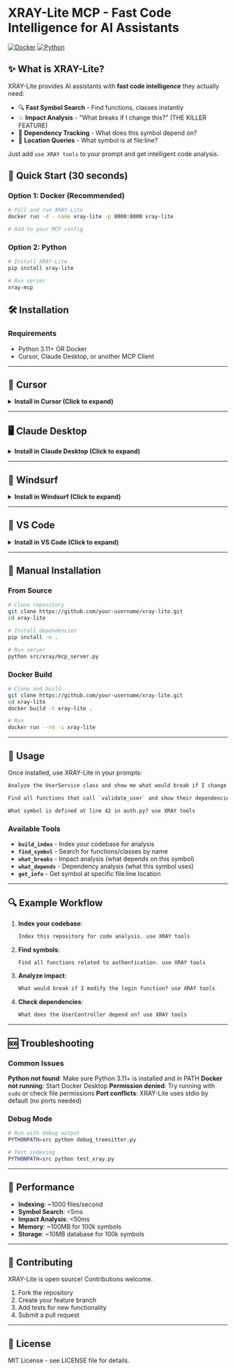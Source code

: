 # XRAY-Lite MCP - Fast Code Intelligence for AI Assistants

[![Docker](https://img.shields.io/badge/Docker-Available-blue)](https://hub.docker.com) [![Python](https://img.shields.io/badge/Python-3.11+-green)](https://python.org)

## ✨ What is XRAY-Lite?

XRAY-Lite provides AI assistants with **fast code intelligence** they actually need:

- 🔍 **Fast Symbol Search** - Find functions, classes instantly  
- 💥 **Impact Analysis** - "What breaks if I change this?" (THE KILLER FEATURE)
- 🔗 **Dependency Tracking** - What does this symbol depend on?
- 📍 **Location Queries** - What symbol is at file:line?

Just add `use XRAY tools` to your prompt and get intelligent code analysis.

## 🚀 Quick Start (30 seconds)

### Option 1: Docker (Recommended)

```bash
# Pull and run XRAY-Lite
docker run -d --name xray-lite -p 8000:8000 xray-lite

# Add to your MCP config
```

### Option 2: Python

```bash
# Install XRAY-Lite
pip install xray-lite

# Run server
xray-mcp
```

## 🛠️ Installation

### Requirements

- Python 3.11+ OR Docker
- Cursor, Claude Desktop, or another MCP Client

---

## 📱 Cursor

<details>
<summary><b>Install in Cursor (Click to expand)</b></summary>

Go to: `Settings` → `Cursor Settings` → `MCP` → `Add new global MCP server`

### Local Python Installation

```json
{
  "mcpServers": {
    "xray-lite": {
      "command": "python",
      "args": ["-m", "xray.mcp_server"]
    }
  }
}
```

### Docker Installation

```json
{
  "mcpServers": {
    "xray-lite": {
      "command": "docker",
      "args": ["run", "--rm", "-i", "xray-lite"]
    }
  }
}
```

### Development Mode (from source)

```json
{
  "mcpServers": {
    "xray-lite": {
      "command": "python",
      "args": ["run_server.py"],
      "cwd": "/path/to/xray-lite"
    }
  }
}
```

</details>

---

## 🖥️ Claude Desktop

<details>
<summary><b>Install in Claude Desktop (Click to expand)</b></summary>

Add to your Claude Desktop config file:

**macOS**: `~/Library/Application Support/Claude/claude_desktop_config.json`  
**Windows**: `%APPDATA%\Claude\claude_desktop_config.json`

### Local Python Installation

```json
{
  "mcpServers": {
    "xray-lite": {
      "command": "python",
      "args": ["-m", "xray.mcp_server"]
    }
  }
}
```

### Docker Installation

```json
{
  "mcpServers": {
    "xray-lite": {
      "command": "docker",
      "args": ["run", "--rm", "-i", "xray-lite"]
    }
  }
}
```

</details>

---

## 🌊 Windsurf

<details>
<summary><b>Install in Windsurf (Click to expand)</b></summary>

Add to your Windsurf MCP config file. See [Windsurf MCP docs](https://docs.windsurf.com/windsurf/mcp) for more info.

### Local Python Installation

```json
{
  "mcpServers": {
    "xray-lite": {
      "command": "python",
      "args": ["-m", "xray.mcp_server"]
    }
  }
}
```

### Docker Installation

```json
{
  "mcpServers": {
    "xray-lite": {
      "command": "docker",
      "args": ["run", "--rm", "-i", "xray-lite"]
    }
  }
}
```

</details>

---

## 📝 VS Code

<details>
<summary><b>Install in VS Code (Click to expand)</b></summary>

Add to your VS Code MCP config file. See [VS Code MCP docs](https://code.visualstudio.com/docs/copilot/chat/mcp-servers) for more info.

### Local Python Installation

```json
{
  "mcp": {
    "servers": {
      "xray-lite": {
        "type": "stdio",
        "command": "python",
        "args": ["-m", "xray.mcp_server"]
      }
    }
  }
}
```

### Docker Installation

```json
{
  "mcp": {
    "servers": {
      "xray-lite": {
        "type": "stdio", 
        "command": "docker",
        "args": ["run", "--rm", "-i", "xray-lite"]
      }
    }
  }
}
```

</details>

---

## 🔧 Manual Installation

### From Source

```bash
# Clone repository
git clone https://github.com/your-username/xray-lite.git
cd xray-lite

# Install dependencies
pip install -e .

# Run server
python src/xray/mcp_server.py
```

### Docker Build

```bash
# Clone and build
git clone https://github.com/your-username/xray-lite.git
cd xray-lite
docker build -t xray-lite .

# Run
docker run --rm -i xray-lite
```

---

## 🎯 Usage

Once installed, use XRAY-Lite in your prompts:

```txt
Analyze the UserService class and show me what would break if I change the authenticate method. use XRAY tools
```

```txt
Find all functions that call `validate_user` and show their dependencies. use XRAY tools  
```

```txt
What symbol is defined at line 42 in auth.py? use XRAY tools
```

### Available Tools

- **`build_index`** - Index your codebase for analysis
- **`find_symbol`** - Search for functions/classes by name
- **`what_breaks`** - Impact analysis (what depends on this symbol)
- **`what_depends`** - Dependency analysis (what this symbol uses)
- **`get_info`** - Get symbol at specific file:line location

---

## 🔍 Example Workflow

1. **Index your codebase**:
   ```txt
   Index this repository for code analysis. use XRAY tools
   ```

2. **Find symbols**:
   ```txt
   Find all functions related to authentication. use XRAY tools
   ```

3. **Analyze impact**:
   ```txt
   What would break if I modify the login function? use XRAY tools
   ```

4. **Check dependencies**:
   ```txt
   What does the UserController depend on? use XRAY tools
   ```

---

## 🆘 Troubleshooting

### Common Issues

**Python not found**: Make sure Python 3.11+ is installed and in PATH
**Docker not running**: Start Docker Desktop
**Permission denied**: Try running with `sudo` or check file permissions
**Port conflicts**: XRAY-Lite uses stdio by default (no ports needed)

### Debug Mode

```bash
# Run with debug output
PYTHONPATH=src python debug_treesitter.py

# Test indexing
PYTHONPATH=src python test_xray.py
```

---

## 🚀 Performance

- **Indexing**: ~1000 files/second
- **Symbol Search**: <5ms
- **Impact Analysis**: <50ms  
- **Memory**: ~100MB for 100k symbols
- **Storage**: ~10MB database for 100k symbols

---

## 🤝 Contributing

XRAY-Lite is open source! Contributions welcome.

1. Fork the repository
2. Create your feature branch
3. Add tests for new functionality  
4. Submit a pull request

---

## 📄 License

MIT License - see LICENSE file for details.